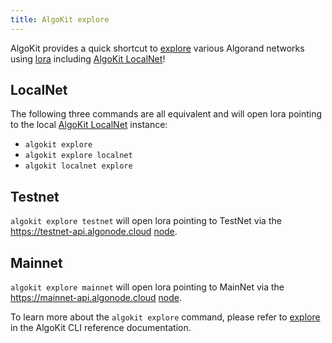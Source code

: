 ```yaml
---
title: AlgoKit explore
---
```

AlgoKit provides a quick shortcut to [explore](/reference/algokit-cli/#explore) various Algorand networks using [lora](https://lora.algokit.io/) including [AlgoKit LocalNet](/algokit/cli/localnet/)!

## LocalNet

The following three commands are all equivalent and will open lora pointing to the local [AlgoKit LocalNet](/algokit/cli/localnet/) instance:

- `algokit explore`
- `algokit explore localnet`
- `algokit localnet explore`

## Testnet

`algokit explore testnet` will open lora pointing to TestNet via the <https://testnet-api.algonode.cloud> [node](https://algonode.io/api/).

## Mainnet

`algokit explore mainnet` will open lora pointing to MainNet via the <https://mainnet-api.algonode.cloud> [node](https://algonode.io/api/).

To learn more about the `algokit explore` command, please refer to [explore](/reference/algokit-cli/#explore) in the AlgoKit CLI reference documentation.